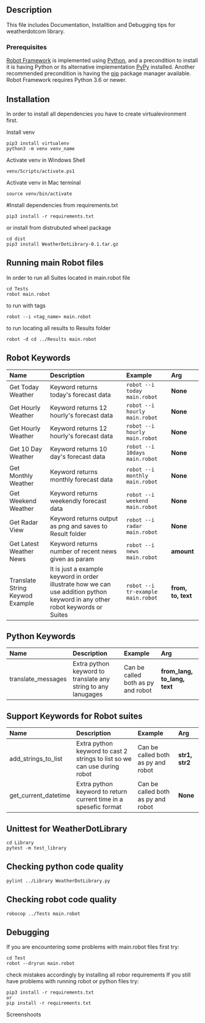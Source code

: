  ## Description
This file includes Documentation, Installtion and Debugging tips for weatherdotcom library.

### Prerequisites
[Robot Framework](https://robotframework.org/) is implemented using [Python](https://www.python.org/), and a precondition to install it is having Python or its alternative implementation [PyPy](https://www.pypy.org/) installed. Another recommended precondition is having the [pip](https://pip.pypa.io/en/stable/) package manager available.
Robot Framework requires Python 3.6 or newer.

## Installation
In order to install all dependencies you have to create virtualevironment first.

Install venv
```
pip3 install virtualenv
python3 -m venv venv_name
```
Activate venv in Windows Shell
```
venv/Scripts/activate.ps1
```
Activate venv in Mac terminal
```
source venv/bin/activate
```
#Install dependencies from requirements.txt
```
pip3 install -r requirements.txt
```
or install from distrubuted wheel package
```
cd dist
pip3 install WeatherDotLibrary-0.1.tar.gz
```
## Running main Robot files

In order to run all Suites located in main.robot file
```
cd Tests
robot main.robot
```
to run with tags
```
robot --i <tag_name> main.robot
```
to run locating all results to Results folder
```
robot -d cd ../Results main.robot
```
## Robot Keywords

| Name                      | Description                                                                                                                                                                                                                                                                                                              | Example                                                                                                                                            | Arg                                 |
|:-------------------------------|:---------------------------------------------------------------------------------------------------------------------------------------------------------------------------------------------------------------------------------------------------------------------------------------------------------------------|:---------------------------------------------------------------------------------------------------------------------------------------------------|:-----------------------------------------|
| Get Today Weather                 | Keyword returns today's forecast data | `robot --i today main.robot ` | **None** |
| Get Hourly Weather                | Keyword returns 12 hourly's forecast data | `robot --i hourly main.robot `| **None** |
| Get Hourly Weather                | Keyword returns 12 hourly's forecast data | `robot --i hourly main.robot `| **None**|
| Get 10 Day Weather                | Keyword returns 10 day's forecast data | `robot --i 10days main.robot `| **None**|
| Get Monthly Weather               | Keyword returns monthly forecast data | `robot --i monthly main.robot ` | **None** |
| Get Weekend Weather               | Keyword returns weekendly forecast data | `robot --i weekend main.robot `| **None** |
| Get Radar View                    | Keyword returns output as png and saves to Result folder | `robot --i radar main.robot `| **None** |
| Get Latest Weather News           | Keyword returns number of recent news given as param | `robot --i news main.robot `| **amount** |
| Translate String Keywod Example   | It is just a example keyword in order illustrate how we can use addition python keyword in any other robot keywords or Suites | `robot --i tr-example main.robot `| **from,  to, text** |

## Python Keywords
| Name                      | Description                                                                                                                                                                                                                                                                                                              | Example                                                                                                                                            | Arg                                 |
|:-------------------------------|:---------------------------------------------------------------------------------------------------------------------------------------------------------------------------------------------------------------------------------------------------------------------------------------------------------------------|:---------------------------------------------------------------------------------------------------------------------------------------------------|:-----------------------------------------|
| translate_messages                | Extra python keyword to translate any string to any lanugages | Can be called both as py and robot | **from_lang, to_lang, text** |

## Support Keywords for Robot suites
| Name                      | Description                                                                                                                                                                                                                                                                                                              | Example                                                                                                                                            | Arg                                 |
|:-------------------------------|:---------------------------------------------------------------------------------------------------------------------------------------------------------------------------------------------------------------------------------------------------------------------------------------------------------------------|:---------------------------------------------------------------------------------------------------------------------------------------------------|:-----------------------------------------|
| add_strings_to_list                | Extra python keyword to cast 2 strings to list so we can use during robot | Can be called both as py and robot | **str1, str2** |
| get_current_datetime                | Extra python keyword to return current time in a spesefic format | Can be called both as py and robot | **None** |

## Unittest for WeatherDotLibrary
```
cd Library
pytest -m test_library
```
## Checking python code quality
```
pylint ../Library WeatherDotLibrary.py
```
## Checking robot code quality
```
robocop ../Tests main.robot
```
## Debugging
If you are encountering some problems with main.robot files first try:
```
cd Test
robot --dryrun main.robot
```
check mistakes accordingly by installing all robor requirements
If you still have problems with running robot or python files try:
```
pip3 install -r requirements.txt
or
pip install -r requirements.txt
```
Screenshoots
